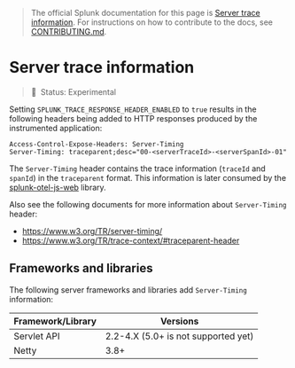 > The official Splunk documentation for this page is [Server trace information](https://docs.splunk.com/Observability/gdi/get-data-in/application/java/configuration/advanced-java-otel-configuration.html#server-trace-information). For instructions on how to contribute to the docs, see [CONTRIBUTING.md](../CONTRIBUTING.md#documentation).

# Server trace information

> :construction: &nbsp;Status: Experimental

Setting `SPLUNK_TRACE_RESPONSE_HEADER_ENABLED` to `true` results in the
following headers being added to HTTP responses produced by the
instrumented application:

```
Access-Control-Expose-Headers: Server-Timing
Server-Timing: traceparent;desc="00-<serverTraceId>-<serverSpanId>-01"
```

The `Server-Timing` header contains the trace information (`traceId` and `spanId`)
in the `traceparent` format. This information is later consumed by the
[splunk-otel-js-web](https://github.com/signalfx/splunk-otel-js-web) library.

Also see the following documents for more information about `Server-Timing` header:

* https://www.w3.org/TR/server-timing/
* https://www.w3.org/TR/trace-context/#traceparent-header

## Frameworks and libraries

The following server frameworks and libraries add `Server-Timing` information:

| Framework/Library | Versions                            |
|-------------------|-------------------------------------|
| Servlet API       | 2.2-4.X (5.0+ is not supported yet) |
| Netty             | 3.8+                                |
